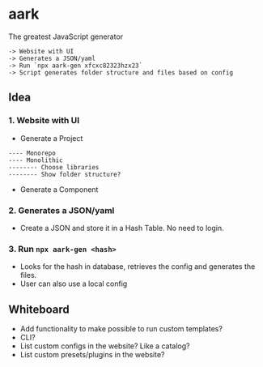 # aark
The greatest JavaScript generator
```
-> Website with UI
-> Generates a JSON/yaml
-> Run `npx aark-gen xfcxc82323hzx23`
-> Script generates folder structure and files based on config
```

## Idea
### 1. Website with UI
* Generate a Project
```
---- Monorepo
---- Monolithic
-------- Choose libraries
-------- Show folder structure?
```

* Generate a Component
### 2. Generates a JSON/yaml
* Create a JSON and store it in a Hash Table. No need to login.

### 3. Run `npx aark-gen <hash>`
* Looks for the hash in database, retrieves the config and generates the files.
* User can also use a local config

## Whiteboard
- Add functionality to make possible to run custom templates?
- CLI?
- List custom configs in the website? Like a catalog?
- List custom presets/plugins in the website?
